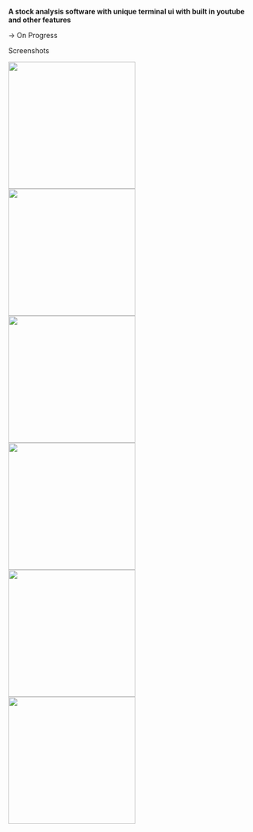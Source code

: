 **A stock analysis software with unique terminal ui with built in youtube and other features**

-> On Progress

Screenshots

<div class="row"> 
  <div class="column">
<img src="https://i.postimg.cc/PqfwZxT4/Screenshot-2021-12-17-at-11-23-24-AM.png" width="256">
<img src="https://i.postimg.cc/6pWrVzhn/Screenshot-2021-12-17-at-11-36-27-AM.png" width="256">
</div>
<div class="column">
<img src="https://i.postimg.cc/76fJsWCJ/Screenshot-2021-12-17-at-11-23-55-AM.png" width="256">
<img src="https://i.postimg.cc/1t2nLr6C/Screenshot-2021-12-17-at-11-24-31-AM.png" width="256">
  
</div>
<div class="column">
</div>
<img src="https://i.postimg.cc/15xVBMy4/Screenshot-2021-12-17-at-11-25-45-AM.png" width="256">
<img src="https://i.postimg.cc/c4QgbYJh/Screenshot-2021-12-17-at-11-26-36-AM.png" width="256">

</div>